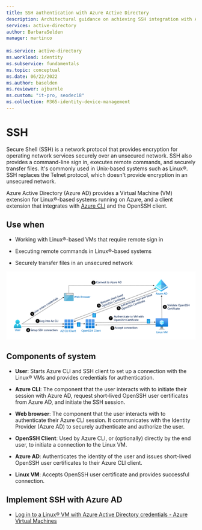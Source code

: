 ```yaml
---
title: SSH authentication with Azure Active Directory
description: Architectural guidance on achieving SSH integration with Azure Active Directory   
services: active-directory
author: BarbaraSelden
manager: martinco

ms.service: active-directory
ms.workload: identity
ms.subservice: fundamentals
ms.topic: conceptual
ms.date: 06/22/2022
ms.author: baselden
ms.reviewer: ajburnle
ms.custom: "it-pro, seodec18"
ms.collection: M365-identity-device-management
---
```

# SSH  

Secure Shell (SSH) is a network protocol that provides encryption for operating network services securely over an unsecured network. SSH also provides a command-line sign in, executes remote commands, and securely transfer files. It's commonly used in Unix-based systems such as Linux®. SSH replaces the Telnet protocol, which doesn't provide encryption in an unsecured network. 

Azure Active Directory (Azure AD) provides a Virtual Machine (VM) extension for Linux®-based systems running on Azure, and a client extension that integrates with [Azure CLI](/cli/azure/) and the OpenSSH client.

## Use when 

* Working with Linux®-based VMs that require remote sign in

* Executing remote commands in Linux®-based systems

* Securely transfer files in an unsecured network

![diagram of Azure AD with SSH protocol](./media/authentication-patterns/ssh-auth.png)

## Components of system 

* **User**: Starts Azure CLI and SSH client to set up a connection with the Linux® VMs and provides credentials for authentication.

* **Azure CLI**: The component that the user interacts with to initiate their session with Azure AD, request short-lived OpenSSH user certificates from Azure AD, and initiate the SSH session.

* **Web browser**: The component that the user interacts with to authenticate their Azure CLI session. It communicates with the Identity Provider (Azure AD) to securely authenticate and authorize the user.

* **OpenSSH Client**: Used by Azure CLI, or (optionally) directly by the end user, to initiate a connection to the Linux VM.

* **Azure AD**: Authenticates the identity of the user and issues short-lived OpenSSH user certificates to their Azure CLI client.

* **Linux VM**: Accepts OpenSSH user certificate and provides successful connection.

## Implement SSH with Azure AD 

* [Log in to a Linux® VM with Azure Active Directory credentials - Azure Virtual Machines ](../devices/howto-vm-sign-in-azure-ad-linux.md) 
